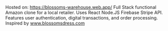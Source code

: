 Hosted on: https://blossoms-warehouse.web.app/
Full Stack functional Amazon clone for a local retailer.
Uses React Node.JS Firebase Stripe API.
Features user authentication, digital transactions, and order processing.
Inspired by www.blossomsdress.com
